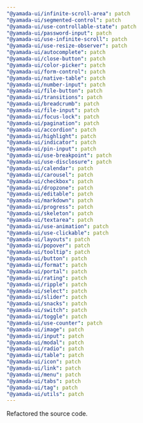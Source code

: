 ```yaml
---
"@yamada-ui/infinite-scroll-area": patch
"@yamada-ui/segmented-control": patch
"@yamada-ui/use-controllable-state": patch
"@yamada-ui/password-input": patch
"@yamada-ui/use-infinite-scroll": patch
"@yamada-ui/use-resize-observer": patch
"@yamada-ui/autocomplete": patch
"@yamada-ui/close-button": patch
"@yamada-ui/color-picker": patch
"@yamada-ui/form-control": patch
"@yamada-ui/native-table": patch
"@yamada-ui/number-input": patch
"@yamada-ui/file-button": patch
"@yamada-ui/transitions": patch
"@yamada-ui/breadcrumb": patch
"@yamada-ui/file-input": patch
"@yamada-ui/focus-lock": patch
"@yamada-ui/pagination": patch
"@yamada-ui/accordion": patch
"@yamada-ui/highlight": patch
"@yamada-ui/indicator": patch
"@yamada-ui/pin-input": patch
"@yamada-ui/use-breakpoint": patch
"@yamada-ui/use-disclosure": patch
"@yamada-ui/calendar": patch
"@yamada-ui/carousel": patch
"@yamada-ui/checkbox": patch
"@yamada-ui/dropzone": patch
"@yamada-ui/editable": patch
"@yamada-ui/markdown": patch
"@yamada-ui/progress": patch
"@yamada-ui/skeleton": patch
"@yamada-ui/textarea": patch
"@yamada-ui/use-animation": patch
"@yamada-ui/use-clickable": patch
"@yamada-ui/layouts": patch
"@yamada-ui/popover": patch
"@yamada-ui/tooltip": patch
"@yamada-ui/button": patch
"@yamada-ui/format": patch
"@yamada-ui/portal": patch
"@yamada-ui/rating": patch
"@yamada-ui/ripple": patch
"@yamada-ui/select": patch
"@yamada-ui/slider": patch
"@yamada-ui/snacks": patch
"@yamada-ui/switch": patch
"@yamada-ui/toggle": patch
"@yamada-ui/use-counter": patch
"@yamada-ui/image": patch
"@yamada-ui/input": patch
"@yamada-ui/modal": patch
"@yamada-ui/radio": patch
"@yamada-ui/table": patch
"@yamada-ui/icon": patch
"@yamada-ui/link": patch
"@yamada-ui/menu": patch
"@yamada-ui/tabs": patch
"@yamada-ui/tag": patch
"@yamada-ui/utils": patch
---
```


Refactored the source code.
